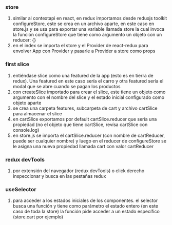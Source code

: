 ### store

1. similar al contextapi en react, en redux importamos desde reduxjs toolkit configureStore, este se crea en un archivo aparte, en este caso en store.js y se usa para exportar una variable llamada store la cual invoca la función configureStore que tiene como argumento un objeto con un reducer: {}
2. en el index se importa el store y el Provider de react-redux para envolver App con Provider y pasarle a Provider a store como props

### first slice

1. entiéndase slice como una featured de la app (esto es en tierra de redux). Una featured en este caso sería el carro y otra featured sería el modal que se abre cuando se pagan los productos
2. con createSlice importado para crear el slice, este tiene un objeto como argumento con el nombre del slice y el estado inicial configurado como objeto aparte
3. se crea una carpeta features, subcarpeta de cart y archivo cartSlice para almacenar el slice
4. en cartSlice exportamos por default cartSlice.reducer que sería una propiedad (no el objeto que tiene cartSlice, revísa cartSlice con console.log)
5. en store.js se importa el cartSlice.reducer (con nombre de cartReducer, puede ser cualquier nombre) y luego en el reducer de configureStore se le asigna una nueva propiedad llamada cart con valor cartReducer

### redux devTools

1. por extensión del navegador (redux devTools) o click derecho inspeccionar y busca en las pestañas redux

### useSelector

1. para acceder a los estados iniciales de los componentes. el selector busca una función y tiene como parámetro el estado entero (en este caso de toda la store) la función pide acceder a un estado específico (store.cart por ejemplo)
